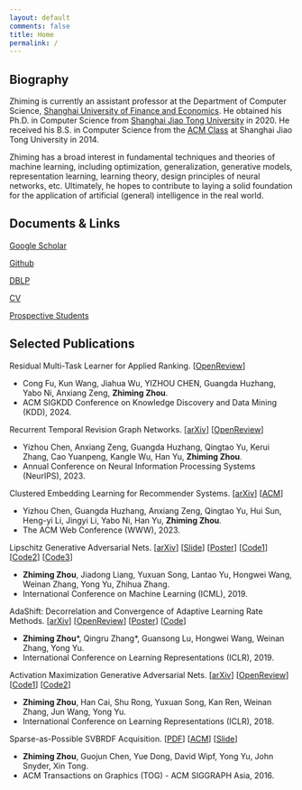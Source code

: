 ```yaml
---
layout: default
comments: false
title: Home
permalink: /
---
```


## Biography

Zhiming is currently an assistant professor at the Department of Computer Science, [Shanghai University of Finance and Economics](http://english.sufe.edu.cn/). He obtained his Ph.D. in Computer Science from [Shanghai Jiao Tong University](http://en.sjtu.edu.cn/) in 2020. He received his B.S. in Computer Science from the [ACM Class](https://acm.sjtu.edu.cn/home) at Shanghai Jiao Tong University in 2014.

Zhiming has a broad interest in fundamental techniques and theories of machine learning, including optimization, generalization, generative models, representation learning, learning theory, design principles of neural networks, etc. Ultimately, he hopes to contribute to laying a solid foundation for the application of artificial (general) intelligence in the real world. 

## Documents & Links

[Google Scholar](https://scholar.google.com/citations?user=b8YJ1EMAAAAJ&hl=en)

[Github](https://github.com/ZhimingZhou)

[DBLP](https://dblp.org/pid/56/321.html)

[CV](https://raw.githubusercontent.com/ZhimingZhou/zhimingzhou.github.io/master/assets/Zhiming_Zhou_Resume.pdf) 

[Prospective Students](https://zhimingzhou.github.io/Posts/Prospective-Students/)

## Selected Publications 

Residual Multi-Task Learner for Applied Ranking.
  \[[OpenReview](https://openreview.net/forum?id=dOWWNW9CJ3)\]
- Cong Fu, Kun Wang, Jiahua Wu, YIZHOU CHEN, Guangda Huzhang, Yabo Ni, Anxiang Zeng, **Zhiming Zhou**.
- ACM SIGKDD Conference on Knowledge Discovery and Data Mining (KDD), 2024.


Recurrent Temporal Revision Graph Networks. 
  \[[arXiv](https://arxiv.org/abs/2309.12694)\]
  \[[OpenReview](https://openreview.net/forum?id=B3UDx1rNOy)\]
- Yizhou Chen, Anxiang Zeng, Guangda Huzhang, Qingtao Yu, Kerui Zhang, Cao Yuanpeng, Kangle Wu, Han Yu, **Zhiming Zhou**.
- Annual Conference on Neural Information Processing Systems (NeurIPS), 2023.


Clustered Embedding Learning for Recommender Systems.
  \[[arXiv](https://arxiv.org/abs/2302.01478)\]
  \[[ACM](https://dl.acm.org/doi/abs/10.1145/3543507.3583362)\]
- Yizhou Chen, Guangda Huzhang, Anxiang Zeng, Qingtao Yu, Hui Sun, Heng-yi Li, Jingyi Li, Yabo Ni, Han Yu, **Zhiming Zhou**.
- The ACM Web Conference (WWW), 2023.


Lipschitz Generative Adversarial Nets. 
  \[[arXiv](https://arxiv.org/abs/1902.05687)\] 
  \[[Slide](https://icml.cc/media/Slides/icml/2019/halla(11-14-00)-11-15-10-4628-lipschitz_gener.pdf)\] 
  \[[Poster](https://s3.amazonaws.com/postersession.ai/ee90cc20-a261-4aee-b28f-899891a90be3.pdf)\] 
  \[[Code1](https://github.com/ZhimingZhou/AdaShift-LGANs-MaxGP-refactored)\]
  \[[Code2](https://github.com/ZhimingZhou/LGANs-for-reproduce)\]
  \[[Code3](https://github.com/ZhimingZhou/MaxGP-MaxAL-for-reproduce)\]
- **Zhiming Zhou**, Jiadong Liang, Yuxuan Song, Lantao Yu, Hongwei Wang, Weinan Zhang, Yong Yu, Zhihua Zhang.
- International Conference on Machine Learning (ICML), 2019.


AdaShift: Decorrelation and Convergence of Adaptive Learning Rate Methods. 
  \[[arXiv](https://arxiv.org/abs/1810.00143)\] 
  \[[OpenReview](https://openreview.net/forum?id=HkgTkhRcKQ)\] 
  \[[Poster](https://s3.amazonaws.com/postersession.ai/bd0f7f0b-ecaa-4164-aeb6-d0cf181cc27b.jpg)\] 
  \[[Code](https://github.com/ZhimingZhou/AdaShift-LGANs-MaxGP-refactored)\]
- **Zhiming Zhou**\*, Qingru Zhang\*, Guansong Lu, Hongwei Wang, Weinan Zhang, Yong Yu.
- International Conference on Learning Representations (ICLR), 2019. 


Activation Maximization Generative Adversarial Nets. 
  \[[arXiv](https://arxiv.org/abs/1703.02000)\] 
  \[[OpenReview](https://openreview.net/forum?id=HyyP33gAZ&noteId=HyyP33gAZ)\] 
  \[[Code1](https://github.com/ZhimingZhou/AM-GANs-refactored)\] 
  \[[Code2](https://github.com/ZhimingZhou/AM-GANs-for-reproduce)\]
- **Zhiming Zhou**, Han Cai, Shu Rong, Yuxuan Song, Kan Ren, Weinan Zhang, Jun Wang, Yong Yu.
- International Conference on Learning Representations (ICLR), 2018.


Sparse-as-Possible SVBRDF Acquisition. 
  \[[PDF](http://yuedong.shading.me/project/sparsesvbrdf/sparsesvbrdf.pdf)\] 
  \[[ACM](https://dl.acm.org/doi/10.1145/2980179.2980247)\] 
  \[[Slide](https://drive.google.com/file/d/16gUKZoQH4HiQ61gEQ-YFs6v9WTEOSixf/view?usp=sharing)\]
- **Zhiming Zhou**, Guojun Chen, Yue Dong, David Wipf, Yong Yu, John Snyder, Xin Tong.
- ACM Transactions on Graphics (TOG) - ACM SIGGRAPH Asia, 2016.






<!--
- <details><summary>Click to expand a brief introduction.</summary>We significantly reduce the number of images required for spatially-varying surface reflectance (SVBRDF) acquisition, by solving an exact low-rank representation and chasing an extreme sparsity. The number of images required dropped from thousands to tens, and high-quality SVBRDF acquisition from a single image became possible for the first time.</details>
-->

<!--
- <details><summary>Click to expand a brief introduction.</summary>We study the convergence issue of Adam optimizer. With the proposed concept *net update factor*, we showed that the key issue in Adam lies in its biased adaptive learning rate caused by the correlation between the adaptive term v_t and the current gradient g_t, and a temporal shift operation is proposed to solve such an issue. Our new understanding of the role of v_t also free v_t from its traditional update rule, leading to more interesting variants. Particularly, with dimension reduction operation in v_t, we achieve the so-called adaptive learning rate SGD, which removes the global gradient scale but keeps the relative scales.</details>
-->

<!--
- <details><summary>Click to expand a brief introduction.</summary>We study how class labels interact with GANs training when introduced and how it improves the sample quality of GANs. Based on the analysis, an improved method for leveraging class labels in GANs has been proposed. An interesting relationship among popular variants of GANs that leverage class labels, including the proposed AM-GANs, is revealed.</details>
-->

<!--
- <details><summary>Click to expand a brief introduction.</summary>We study the cause of training instability of GANs from the perspective of the gradient of the optimal discriminative function. Under a generalized formulation of GANs, we show that: (1) GANs with unregularized discriminative function space generally does not guarantee its convergence, suffering from a *gradient uninformativeness issue*; (2) Lipschitz regularization in the discriminative function space can generally resolve this issue and guarantee the convergence of GANs. This leads to a new family of GANs named Lipschitz GANs. All tested instances of this family consistently outperform WGANs in experiments.</details>
-->
